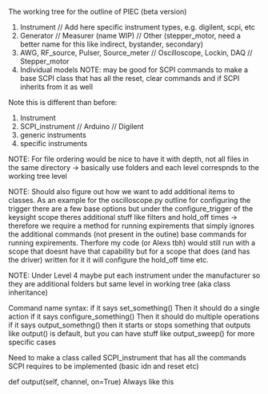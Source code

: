 The working tree for the outline of PIEC (beta version)

1. Instrument // Add here specific instrument types, e.g. digilent, scpi, etc
2. Generator // Measurer (name WIP) // Other (stepper_motor, need a better name for this like indirect, bystander, secondary)
3. AWG, RF_source, Pulser, Source_meter // Oscilloscope, Lockin, DAQ // Stepper_motor
4. Individual models NOTE: may be good for SCPI commands to make a base SCPI class that has all the reset, clear commands and if SCPI inherits from it as well


Note this is different than before:
1. Instrument
2. SCPI_instrument // Arduino // Digilent
3. generic instruments
4. specific instruments


NOTE: For file ordering would be nice to have it with depth, not all files in the same directory -> basically use folders and each level correspnds to the working tree level

NOTE: Should also figure out how we want to add additional items to classes. As an example for the oscilloscope.py outline for configuring the trigger there are a few base options
but under the configure_trigger of the keysight scope theres additional stuff like filters and hold_off times -> therefore we require a method for running expirements that simply ignores
the additional commands (not present in the outine) base commands for running expirements. Therfore my code (or Alexs tbh) would still run with a scope that doesnt have that capability
but for a scope that does (and has the driver) written for it it will configure the hold_off time etc.

NOTE: Under Level 4 maybe put each instrument under the manufacturer so they are additional folders but same level in working tree (aka class inheritance)


Command name syntax:
if it says set_something() Then it should do a single action
if it says configure_something() Then it should do multiple operations
if it says output_somethng() then it starts or stops something that outputs like output() is default, but you can have stuff like output_sweep() for more specific cases


Need to make a class called SCPI_instrument that has all the commands SCPI requires to be implemented (basic idn and reset etc)


def output(self, channel, on=True) Always like this